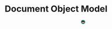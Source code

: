 # Document Object Model

<center><img src="../imgs/logo.png" alt="Rodrigo Prestes Machado" width="3%" height="3%"></img></center>